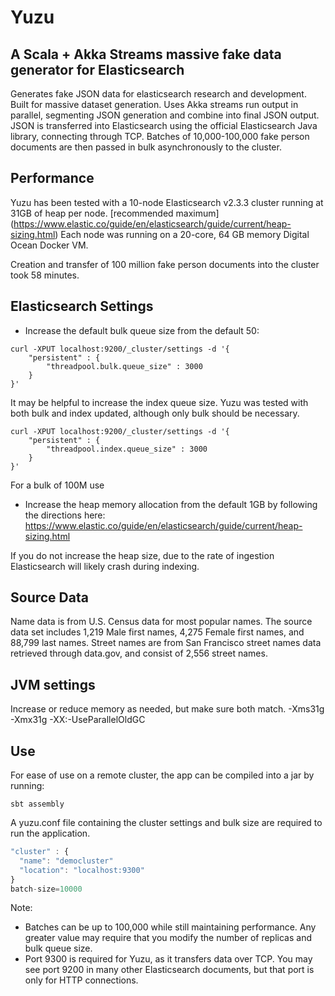 # Yuzu
## A Scala + Akka Streams massive fake data generator for Elasticsearch

Generates fake JSON data for elasticsearch research and development. Built for massive dataset generation. 
Uses Akka streams run output in parallel, segmenting JSON generation and combine into final JSON output. 
JSON is transferred into Elasticsearch using the official Elasticsearch Java library, connecting through TCP. 
Batches of 10,000-100,000 fake person documents are then passed in bulk asynchronously to the cluster.

## Performance
Yuzu has been tested with a 10-node Elasticsearch v2.3.3 cluster running at 31GB of heap per node. [recommended maximum] (https://www.elastic.co/guide/en/elasticsearch/guide/current/heap-sizing.html) Each node was running on a 20-core, 64 GB memory Digital Ocean Docker VM. 

Creation and transfer of 100 million fake person documents into the cluster took 58 minutes.

## Elasticsearch Settings
* Increase the default bulk queue size from the default 50:
```
curl -XPUT localhost:9200/_cluster/settings -d '{
    "persistent" : {
        "threadpool.bulk.queue_size" : 3000
    }
}'
```

It may be helpful to increase the index queue size. Yuzu was tested with both bulk and index updated, although only bulk should be necessary.
```
curl -XPUT localhost:9200/_cluster/settings -d '{
    "persistent" : {
        "threadpool.index.queue_size" : 3000
    }
}'
```
For a bulk of 100M use

* Increase the heap memory allocation from the default 1GB by following the directions here: 
https://www.elastic.co/guide/en/elasticsearch/guide/current/heap-sizing.html

If you do not increase the heap size, due to the rate of ingestion Elasticsearch will likely crash during indexing.


## Source Data
Name data is from U.S. Census data for most popular names. The source data set includes 1,219 Male first names,
4,275 Female first names, and 88,799 last names. Street names are from San Francisco street names data retrieved through
data.gov, and consist of 2,556 street names.

## JVM settings
Increase or reduce memory as needed, but make sure both match.
-Xms31g
-Xmx31g
-XX:-UseParallelOldGC

## Use
For ease of use on a remote cluster, the app can be compiled into a jar by running:
```
sbt assembly
```
A yuzu.conf file containing the cluster settings and bulk size are required to run the application.
```javascript
"cluster" : {
  "name": "democluster"
  "location": "localhost:9300"
}
batch-size=10000
```
Note:
* Batches can be up to 100,000 while still maintaining performance. Any greater value may require that you modify the number of replicas and bulk queue size.
* Port 9300 is required for Yuzu, as it transfers data over TCP. You may see port 9200 in many other Elasticsearch documents, but that port is only for HTTP connections.
